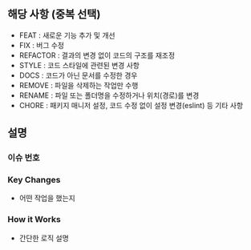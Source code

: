 <!-- PULL REQUEST TEMPLATE -->
<!-- (체크박스 "[ ]"를 "[x]"로 작성하여, 체크해주세요) -->

## 해당 사항 (중복 선택)

<!-- 해당되는 사항만 남기고 나머지 줄을 삭제해주세요 -->

- FEAT : 새로운 기능 추가 및 개선
- FIX : 버그 수정
- REFACTOR : 결과의 변경 없이 코드의 구조를 재조정
- STYLE : 코드 스타일에 관련된 변경 사항
- DOCS : 코드가 아닌 문서를 수정한 경우
- REMOVE : 파일을 삭제하는 작업만 수행
- RENAME : 파일 또는 폴더명을 수정하거나 위치(경로)를 변경
- CHORE : 패키지 매니저 설정, 코드 수정 없이 설정 변경(eslint) 등 기타 사항

## 설명

### 이슈 번호

<!-- 키워드를 사용해 이슈를 연결해주세요 -->
<!-- 예시: close #1 / closes #1, #3 / resolve #4 -->

### Key Changes

- 어떤 작업을 했는지

### How it Works

- 간단한 로직 설명

